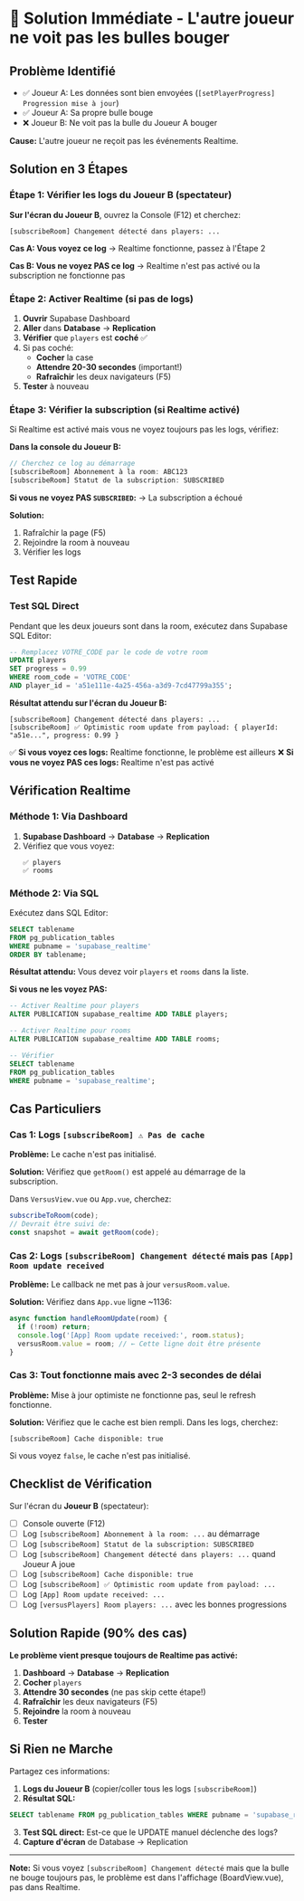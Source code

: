 # 🚨 Solution Immédiate - L'autre joueur ne voit pas les bulles bouger

## Problème Identifié

- ✅ Joueur A: Les données sont bien envoyées (`[setPlayerProgress] Progression mise à jour`)
- ✅ Joueur A: Sa propre bulle bouge
- ❌ Joueur B: Ne voit pas la bulle du Joueur A bouger

**Cause:** L'autre joueur ne reçoit pas les événements Realtime.

## Solution en 3 Étapes

### Étape 1: Vérifier les logs du Joueur B (spectateur)

**Sur l'écran du Joueur B**, ouvrez la Console (F12) et cherchez:

```
[subscribeRoom] Changement détecté dans players: ...
```

**Cas A: Vous voyez ce log**
→ Realtime fonctionne, passez à l'Étape 2

**Cas B: Vous ne voyez PAS ce log**
→ Realtime n'est pas activé ou la subscription ne fonctionne pas

### Étape 2: Activer Realtime (si pas de logs)

1. **Ouvrir** Supabase Dashboard
2. **Aller** dans **Database** → **Replication**
3. **Vérifier** que `players` est **coché** ✅
4. Si pas coché:
   - **Cocher** la case
   - **Attendre 20-30 secondes** (important!)
   - **Rafraîchir** les deux navigateurs (F5)
5. **Tester** à nouveau

### Étape 3: Vérifier la subscription (si Realtime activé)

Si Realtime est activé mais vous ne voyez toujours pas les logs, vérifiez:

**Dans la console du Joueur B:**

```javascript
// Cherchez ce log au démarrage
[subscribeRoom] Abonnement à la room: ABC123
[subscribeRoom] Statut de la subscription: SUBSCRIBED
```

**Si vous ne voyez PAS `SUBSCRIBED`:**
→ La subscription a échoué

**Solution:**
1. Rafraîchir la page (F5)
2. Rejoindre la room à nouveau
3. Vérifier les logs

## Test Rapide

### Test SQL Direct

Pendant que les deux joueurs sont dans la room, exécutez dans Supabase SQL Editor:

```sql
-- Remplacez VOTRE_CODE par le code de votre room
UPDATE players 
SET progress = 0.99 
WHERE room_code = 'VOTRE_CODE' 
AND player_id = 'a51e111e-4a25-456a-a3d9-7cd47799a355';
```

**Résultat attendu sur l'écran du Joueur B:**
```
[subscribeRoom] Changement détecté dans players: ...
[subscribeRoom] ✅ Optimistic room update from payload: { playerId: "a51e...", progress: 0.99 }
```

✅ **Si vous voyez ces logs:** Realtime fonctionne, le problème est ailleurs
❌ **Si vous ne voyez PAS ces logs:** Realtime n'est pas activé

## Vérification Realtime

### Méthode 1: Via Dashboard

1. **Supabase Dashboard** → **Database** → **Replication**
2. Vérifiez que vous voyez:
   ```
   ✅ players
   ✅ rooms
   ```

### Méthode 2: Via SQL

Exécutez dans SQL Editor:

```sql
SELECT tablename 
FROM pg_publication_tables 
WHERE pubname = 'supabase_realtime'
ORDER BY tablename;
```

**Résultat attendu:** Vous devez voir `players` et `rooms` dans la liste.

**Si vous ne les voyez PAS:**

```sql
-- Activer Realtime pour players
ALTER PUBLICATION supabase_realtime ADD TABLE players;

-- Activer Realtime pour rooms
ALTER PUBLICATION supabase_realtime ADD TABLE rooms;

-- Vérifier
SELECT tablename 
FROM pg_publication_tables 
WHERE pubname = 'supabase_realtime';
```

## Cas Particuliers

### Cas 1: Logs `[subscribeRoom] ⚠️ Pas de cache`

**Problème:** Le cache n'est pas initialisé.

**Solution:** Vérifiez que `getRoom()` est appelé au démarrage de la subscription.

Dans `VersusView.vue` ou `App.vue`, cherchez:

```javascript
subscribeToRoom(code);
// Devrait être suivi de:
const snapshot = await getRoom(code);
```

### Cas 2: Logs `[subscribeRoom] Changement détecté` mais pas `[App] Room update received`

**Problème:** Le callback ne met pas à jour `versusRoom.value`.

**Solution:** Vérifiez dans `App.vue` ligne ~1136:

```javascript
async function handleRoomUpdate(room) {
  if (!room) return;
  console.log('[App] Room update received:', room.status);
  versusRoom.value = room; // ← Cette ligne doit être présente
}
```

### Cas 3: Tout fonctionne mais avec 2-3 secondes de délai

**Problème:** Mise à jour optimiste ne fonctionne pas, seul le refresh fonctionne.

**Solution:** Vérifiez que le cache est bien rempli. Dans les logs, cherchez:

```
[subscribeRoom] Cache disponible: true
```

Si vous voyez `false`, le cache n'est pas initialisé.

## Checklist de Vérification

Sur l'écran du **Joueur B** (spectateur):

- [ ] Console ouverte (F12)
- [ ] Log `[subscribeRoom] Abonnement à la room: ...` au démarrage
- [ ] Log `[subscribeRoom] Statut de la subscription: SUBSCRIBED`
- [ ] Log `[subscribeRoom] Changement détecté dans players: ...` quand Joueur A joue
- [ ] Log `[subscribeRoom] Cache disponible: true`
- [ ] Log `[subscribeRoom] ✅ Optimistic room update from payload: ...`
- [ ] Log `[App] Room update received: ...`
- [ ] Log `[versusPlayers] Room players: ...` avec les bonnes progressions

## Solution Rapide (90% des cas)

**Le problème vient presque toujours de Realtime pas activé:**

1. **Dashboard** → **Database** → **Replication**
2. **Cocher** `players`
3. **Attendre 30 secondes** (ne pas skip cette étape!)
4. **Rafraîchir** les deux navigateurs (F5)
5. **Rejoindre** la room à nouveau
6. **Tester**

## Si Rien ne Marche

Partagez ces informations:

1. **Logs du Joueur B** (copier/coller tous les logs `[subscribeRoom]`)
2. **Résultat SQL:**
```sql
SELECT tablename FROM pg_publication_tables WHERE pubname = 'supabase_realtime';
```
3. **Test SQL direct:** Est-ce que le UPDATE manuel déclenche des logs?
4. **Capture d'écran** de Database → Replication

---

**Note:** Si vous voyez `[subscribeRoom] Changement détecté` mais que la bulle ne bouge toujours pas, le problème est dans l'affichage (BoardView.vue), pas dans Realtime.
